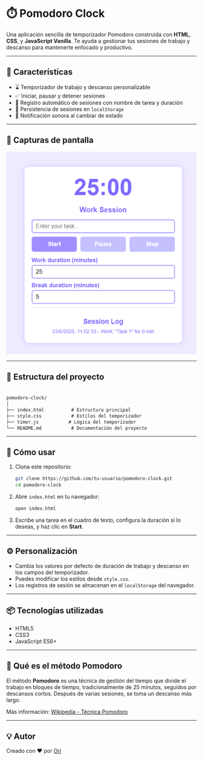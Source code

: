 # ⏱️ Pomodoro Clock

Una aplicación sencilla de temporizador Pomodoro construida con **HTML**, **CSS**, y **JavaScript Vanilla**. Te ayuda a gestionar tus sesiones de trabajo y descanso para mantenerte enfocado y productivo.

---

## 🚀 Características

- ⌛ Temporizador de trabajo y descanso personalizable  
- ✅ Iniciar, pausar y detener sesiones  
- 📝 Registro automático de sesiones con nombre de tarea y duración  
- 💾 Persistencia de sesiones en `localStorage`  
- 🔔 Notificación sonora al cambiar de estado  

---

## 📸 Capturas de pantalla

><p align="center">
  <img src="/assets/Screenshot 2025-06-23 111434.png" />
</p>

---

## 📁 Estructura del proyecto

```

pomodoro-clock/
│
├── index.html          # Estructura principal
├── style.css           # Estilos del temporizador
├── timer.js           # Lógica del temporizador
└── README.md           # Documentación del proyecto

```

---

## 🔧 Cómo usar

1. Clona este repositorio:
   ```bash
   git clone https://github.com/tu-usuario/pomodoro-clock.git
   cd pomodoro-clock

2. Abre `index.html` en tu navegador:

   ```bash
   open index.html
   ```

3. Escribe una tarea en el cuadro de texto, configura la duración si lo deseas, y haz clic en **Start**.

---

## ⚙️ Personalización

* Cambia los valores por defecto de duración de trabajo y descanso en los campos del temporizador.
* Puedes modificar los estilos desde `style.css`.
* Los registros de sesión se almacenan en el `localStorage` del navegador.

---

## 📦 Tecnologías utilizadas

* HTML5
* CSS3
* JavaScript ES6+

---

## 🧠 Qué es el método Pomodoro

El método **Pomodoro** es una técnica de gestión del tiempo que divide el trabajo en bloques de tiempo, tradicionalmente de 25 minutos, seguidos por descansos cortos. Después de varias sesiones, se toma un descanso más largo.

Más información: [Wikipedia - Técnica Pomodoro](https://es.wikipedia.org/wiki/T%C3%A9cnica_Pomodoro)

---


## 💡 Autor

Creado con ❤️ por [Ori](https://github.com/malibu54)

